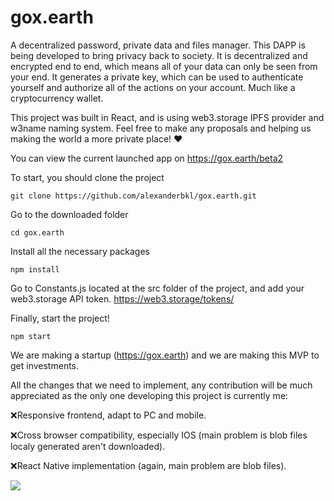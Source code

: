 # gox.earth
A decentralized password, private data and files manager.
This DAPP is being developed to bring privacy back to society.
It is decentralized and encrypted end to end, which means all of your data can only be seen from your end.
It generates a private key, which can be used to authenticate yourself and authorize all of the actions on your account. Much like a cryptocurrency wallet.

This project was built in React, and is using web3.storage IPFS provider and w3name naming system.
Feel free to make any proposals and helping us making the world a more private place! ❤️

You can view the current launched app on https://gox.earth/beta2


To start, you should clone the project
```
git clone https://github.com/alexanderbkl/gox.earth.git
```
Go to the downloaded folder
```
cd gox.earth
```
Install all the necessary packages
```
npm install
```
Go to Constants.js located at the src folder of the project, and add your web3.storage API token.
https://web3.storage/tokens/

Finally, start the project!
```
npm start
```

We are making a startup (https://gox.earth) and we are making this MVP to get investments.

All the changes that we need to implement, any contribution will be much appreciated as the only one developing this project is currently me:

❌Responsive frontend, adapt to PC and mobile.

❌Cross browser compatibility, especially IOS (main problem is blob files localy generated aren't downloaded).

❌React Native implementation (again, main problem are blob files).

![](https://komarev.com/ghpvc/?username=goxearth)
